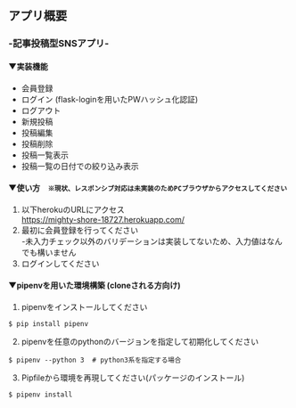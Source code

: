 ## アプリ概要
### -記事投稿型SNSアプリ-

#### ▼実装機能
- 会員登録
- ログイン (flask-loginを用いたPWハッシュ化認証)
- ログアウト
- 新規投稿
- 投稿編集
- 投稿削除
- 投稿一覧表示
- 投稿一覧の日付での絞り込み表示

#### ▼使い方　`※現状、レスポンシブ対応は未実装のためPCブラウザからアクセスしてください`
1. 以下herokuのURLにアクセス  
https://mighty-shore-18727.herokuapp.com/  
1. 最初に会員登録を行ってください  
    -未入力チェック以外のバリデーションは実装してないため、入力値はなんでも構いません
1. ログインしてください

#### ▼pipenvを用いた環境構築  (cloneされる方向け)
1. pipenvをインストールしてください　　
```
$ pip install pipenv
```
2. pipenvを任意のpythonのバージョンを指定して初期化してください  
```
$ pipenv --python 3  # python3系を指定する場合
```
3. Pipfileから環境を再現してください(パッケージのインストール)  
```
$ pipenv install
```


